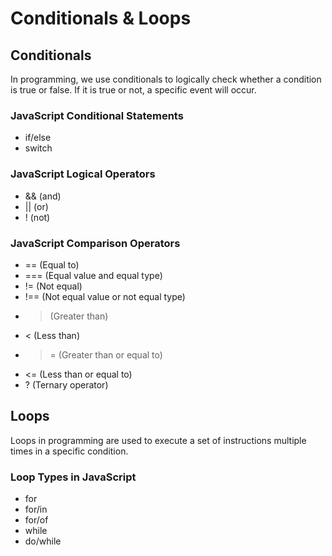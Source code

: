 # Conditionals & Loops

## Conditionals
In programming, we use conditionals to logically check whether a condition is true or false. If it is true or not, a specific event will occur.

### JavaScript Conditional Statements
- if/else
- switch

### JavaScript Logical Operators
- && (and)
- || (or)
- !  (not)

### JavaScript Comparison Operators
- ==  (Equal to)
- === (Equal value and equal type)
- !=  (Not equal)
- !== (Not equal value or not equal type)
- >   (Greater than)
- <   (Less than)
- >=  (Greater than or equal to)
- <=  (Less than or equal to)
- ?   (Ternary operator)


## Loops

Loops in programming are used to execute a set of instructions multiple times in a specific condition.

### Loop Types in JavaScript
- for
- for/in
- for/of
- while
- do/while